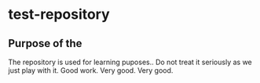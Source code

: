 # test-repository

## Purpose of the


The repository is used for learning puposes.. Do not treat it seriously as we just play with it. Good work. Very good. Very good.
